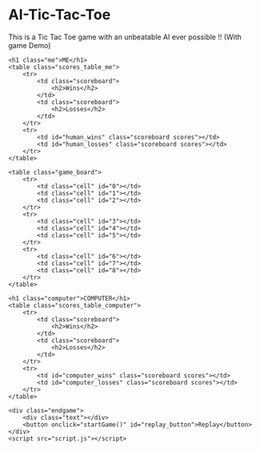 # AI-Tic-Tac-Toe
This is a Tic Tac Toe game with an unbeatable AI ever possible !! (With game Demo)


<!DOCTYPE html>
<html lang="en">

<head>
    <meta charset="UTF-8">
    <title>Tic Tac Toe</title>
    <link rel="stylesheet" href="style.css">
</head>

<body>

    <h1 class="me">ME</h1>
    <table class="scores_table_me">
        <tr>
            <td class="scoreboard">
                <h2>Wins</h2>
            </td>
            <td class="scoreboard">
                <h2>Losses</h2>
            </td>
        </tr>
        <tr>
            <td id="human_wins" class="scoreboard scores"></td>
            <td id="human_losses" class="scoreboard scores"></td>
        </tr>
    </table>

    <table class="game_board">
        <tr>
            <td class="cell" id="0"></td>
            <td class="cell" id="1"></td>
            <td class="cell" id="2"></td>
        </tr>
        <tr>
            <td class="cell" id="3"></td>
            <td class="cell" id="4"></td>
            <td class="cell" id="5"></td>
        </tr>
        <tr>
            <td class="cell" id="6"></td>
            <td class="cell" id="7"></td>
            <td class="cell" id="8"></td>
        </tr>
    </table>

    <h1 class="computer">COMPUTER</h1>
    <table class="scores_table_computer">
        <tr>
            <td class="scoreboard">
                <h2>Wins</h2>
            </td>
            <td class="scoreboard">
                <h2>Losses</h2>
            </td>
        </tr>
        <tr>
            <td id="computer_wins" class="scoreboard scores"></td>
            <td id="computer_losses" class="scoreboard scores"></td>
        </tr>
    </table>

    <div class="endgame">
        <div class="text"></div>
        <button onclick="startGame()" id="replay_button">Replay</button>
    </div>
    <script src="script.js"></script>
</body>

</html>
